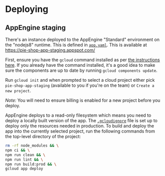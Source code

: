 # Deploying

## AppEngine staging

There's an instance deployed to the AppEngine "Standard" environment on the
"nodejs8" runtime. This is defined in [`app.yaml`](app.yaml). This is available
at https://pie-shop-app-staging.appspot.com/

First, ensure you have the `gcloud` command installed as per [the instructions
here](https://cloud.google.com/sdk/gcloud/). If you already have the command
installed, it's a good idea to make sure the components are up to date by
running `gcloud components update`.

Run `gcloud init` and when prompted to select a cloud project either pick
`pie-shop-app-staging` (available to you if you're on the team) or `Create a new
project`.

*Note:* You will need to ensure billing is enabled for a new project before you
deploy.

AppEngine deploys to a read-only filesystem which means you need to deploy a
locally built version of the app. The [`.gcloudignore`](.gcloudignore) file is
set up to deploy only the resources needed in production. To build and deploy
the app into the currently selected project, run the following commands from the
top-level directory of the project:

```sh
rm -rf node_modules && \
npm ci && \
npm run clean && \
npm run lint && \
npm run build:prod && \
gcloud app deploy
```
